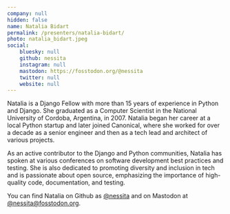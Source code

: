 ```yaml
---
company: null
hidden: false
name: Natalia Bidart
permalink: /presenters/natalia-bidart/
photo: natalia_bidart.jpeg
social:
    bluesky: null
    github: nessita
    instagram: null
    mastodon: https://fosstodon.org/@nessita
    twitter: null
    website: null
---
```


Natalia is a Django Fellow with more than 15 years of experience in Python and Django. She graduated as a Computer Scientist in the National University of Cordoba, Argentina, in 2007. Natalia began her career at a local Python startup and later joined Canonical, where she worked for over a decade as a senior engineer and then as a tech lead and architect of various projects.

As an active contributor to the Django and Python communities, Natalia has spoken at various conferences on software development best practices and testing. She is also dedicated to promoting diversity and inclusion in tech and is passionate about open source, emphasizing the importance of high-quality code, documentation, and testing.

You can find Natalia on Github as [@nessita](https://github.com/nessita/) and on Mastodon at [@nessita@fosstodon.org](https://fosstodon.org/@nessita).
